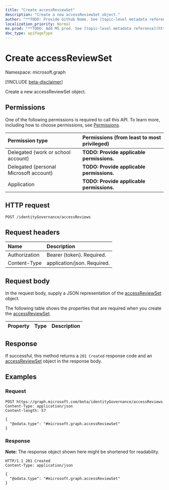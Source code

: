 ```yaml
---
title: "Create accessReviewSet"
description: "Create a new accessReviewSet object."
author: "**TODO: Provide Github Name. See [topic-level metadata reference](https://msgo.azurewebsites.net/add/document/guidelines/metadata.html#topic-level-metadata)**"
localization_priority: Normal
ms.prod: "**TODO: Add MS prod. See [topic-level metadata reference](https://msgo.azurewebsites.net/add/document/guidelines/metadata.html#topic-level-metadata)**"
doc_type: apiPageType
---
```


# Create accessReviewSet
Namespace: microsoft.graph

[!INCLUDE [beta-disclaimer](../../includes/beta-disclaimer.md)]

Create a new accessReviewSet object.

## Permissions
One of the following permissions is required to call this API. To learn more, including how to choose permissions, see [Permissions](/graph/permissions-reference).

|Permission type|Permissions (from least to most privileged)|
|:---|:---|
|Delegated (work or school account)|**TODO: Provide applicable permissions.**|
|Delegated (personal Microsoft account)|**TODO: Provide applicable permissions.**|
|Application|**TODO: Provide applicable permissions.**|

## HTTP request

<!-- {
  "blockType": "ignored"
}
-->
``` http
POST /identityGovernance/accessReviews
```

## Request headers
|Name|Description|
|:---|:---|
|Authorization|Bearer {token}. Required.|
|Content-Type|application/json. Required.|

## Request body
In the request body, supply a JSON representation of the [accessReviewSet](../resources/accessreviewset.md) object.

The following table shows the properties that are required when you create the [accessReviewSet](../resources/accessreviewset.md).

|Property|Type|Description|
|:---|:---|:---|



## Response

If successful, this method returns a `201 Created` response code and an [accessReviewSet](../resources/accessreviewset.md) object in the response body.

## Examples

### Request
<!-- {
  "blockType": "request",
  "name": "create_accessreviewset_from_"
}
-->
``` http
POST https://graph.microsoft.com/beta/identityGovernance/accessReviews
Content-Type: application/json
Content-length: 57

{
  "@odata.type": "#microsoft.graph.accessReviewSet"
}
```


### Response
**Note:** The response object shown here might be shortened for readability.
<!-- {
  "blockType": "response",
  "truncated": true,
  "@odata.type": "microsoft.graph.accessReviewSet"
}
-->
``` http
HTTP/1.1 201 Created
Content-Type: application/json

{
  "@odata.type": "#microsoft.graph.accessReviewSet"
}
```

